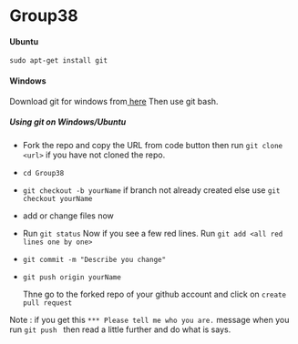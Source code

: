 # Group38
<h4> Ubuntu </h4>

 `sudo apt-get install git`


<h4>Windows</h4>
   <p>
Download git for windows from<a href "www.google.com> here</a> Then use git bash.
   </p>
  
  
<h5>Using git on Windows/Ubuntu</h5>
<ul>

<li> 

Fork the repo and copy the URL from code button then run `git clone <url>` if you have not cloned the repo.

</li>
<li>

`cd Group38`

</li>
<li>

`git checkout -b yourName` if branch not already created else use `git checkout yourName`</li>
<li> 

add or change files now</li>
<li>
 
 Run `git status` Now if you  see a few red lines. Run `git add <all red lines one by one>`
</li>
<li>

`git commit -m "Describe you change"`</li>
<li>

`git push origin yourName`</li>
</ul>

<ul>
 
 Thne go to the forked repo of your github account and click on `create pull request`
 </ul>


Note : if you get this `*** Please tell me who you are.` message when you run `git push ` then read a little further and do what is says.
